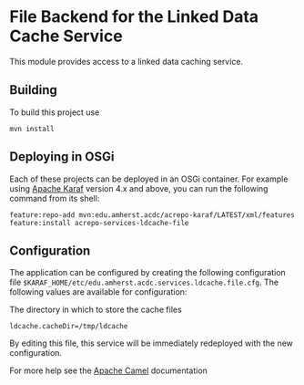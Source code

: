 File Backend for the Linked Data Cache Service
==============================================

This module provides access to a linked data caching service.

Building
--------

To build this project use

    mvn install

Deploying in OSGi
-----------------

Each of these projects can be deployed in an OSGi container. For example using
[Apache Karaf](http://karaf.apache.org) version 4.x and above, you can run the following
command from its shell:

    feature:repo-add mvn:edu.amherst.acdc/acrepo-karaf/LATEST/xml/features
    feature:install acrepo-services-ldcache-file

Configuration
-------------

The application can be configured by creating the following configuration
file `$KARAF_HOME/etc/edu.amherst.acdc.services.ldcache.file.cfg`. The following values
are available for configuration:

The directory in which to store the cache files

    ldcache.cacheDir=/tmp/ldcache

By editing this file, this service will be immediately redeployed
with the new configuration.

For more help see the [Apache Camel](http://camel.apache.org/) documentation

